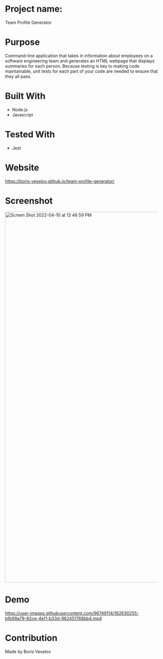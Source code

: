 # Project name: 

Team Profile Generator

# Purpose

Command-line application that takes in information about employees on a software engineering team and generates an HTML webpage that displays summaries for each person.  Because testing is key to making code maintainable, unit tests for each part of your code are needed to ensure that they all pass.

# Built With

* Node.js
* Javascript

# Tested With

* Jest

# Website

https://boris-veselov.github.io/team-profile-generator/

# Screenshot
<img width="1217" alt="Screen Shot 2022-04-10 at 12 46 59 PM" src="https://user-images.githubusercontent.com/96749114/162630363-b4e00ba6-9c32-43e8-be9b-ad6fa0167d65.png">

# Demo

https://user-images.githubusercontent.com/96749114/162630255-bfb99a79-82ce-4ef1-b33d-962451768bb4.mp4



# Contribution

Made by Boris Veselov
